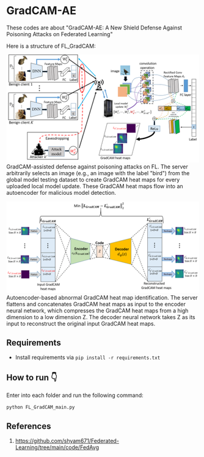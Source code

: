 # GradCAM-AE
These codes are about "GradCAM-AE: A New Shield Defense Against Poisoning Attacks on Federated Learning"

Here is a structure of FL_GradCAM:

![Image alt text.](/readme_pics/FL_GradCAM.png)
GradCAM-assisted defense against poisoning attacks on FL. The server arbitrarily selects an image (e.g., an image with the label \"bird\") from the global model testing dataset to create GradCAM heat maps for every uploaded local model update. These GradCAM heat maps flow into an autoencoder for malicious model detection.



![Image alt text.](/readme_pics/Autoencoder.png)
Autoencoder-based abnormal GradCAM heat map identification. The server flattens and concatenates GradCAM heat maps as input to the encoder
neural network, which compresses the GradCAM heat maps from a high dimension to a low dimension Z. The decoder neural network takes Z as its input
to reconstruct the original input GradCAM heat maps.



## Requirements
- Install requirements via  `pip install -r requirements.txt`


## How to run :point_down:
Enter into each folder and run the following command:
```
python FL_GradCAM_main.py 
```

## References
1. https://github.com/shyam671/Federated-Learning/tree/main/code/FedAvg



